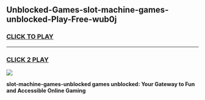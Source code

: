 
## Unblocked-Games-slot-machine-games-unblocked-Play-Free-wub0j
<h3>
<a href="https://premium76.site?title=slot-machine-games-unblocked&ref=17A">CLICK TO PLAY</a></h3>
<hr>

<h3>
<a href="https://premium76.site?title=slot-machine-games-unblocked&ref=17A">CLICK 2 PLAY</a>
  
</h3>

<a href="https://premium76.site?title=slot-machine-games-unblocked&ref=17A"><img src="https://clearcache.store/games.png"></a>


**slot-machine-games-unblocked games unblocked: Your Gateway to Fun and Accessible Online Gaming**
